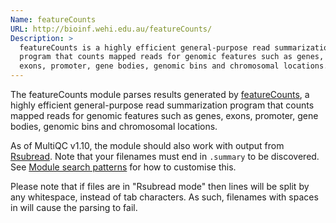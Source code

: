 ```yaml
---
Name: featureCounts
URL: http://bioinf.wehi.edu.au/featureCounts/
Description: >
  featureCounts is a highly efficient general-purpose read summarization
  program that counts mapped reads for genomic features such as genes,
  exons, promoter, gene bodies, genomic bins and chromosomal locations.
---
```


The featureCounts module parses results generated by
[featureCounts](http://bioinf.wehi.edu.au/featureCounts/),
a highly efficient general-purpose read summarization
program that counts mapped reads for genomic features such as genes,
exons, promoter, gene bodies, genomic bins and chromosomal locations.

As of MultiQC v1.10, the module should also work with output from
[Rsubread](https://bioconductor.org/packages/release/bioc/html/Rsubread.html).
Note that your filenames must end in `.summary` to be discovered.
See [Module search patterns](#module-search-patterns) for how to customise this.

Please note that if files are in "Rsubread mode" then lines will be split by any
whitespace, instead of tab characters. As such, filenames with spaces in will
cause the parsing to fail.
